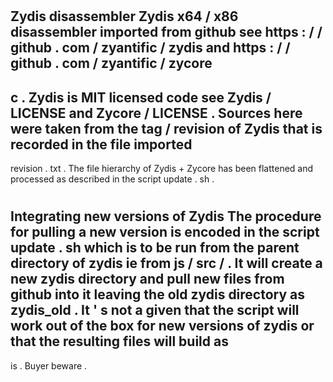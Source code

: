 #
Zydis
disassembler
Zydis
x64
/
x86
disassembler
imported
from
github
see
https
:
/
/
github
.
com
/
zyantific
/
zydis
and
https
:
/
/
github
.
com
/
zyantific
/
zycore
-
c
.
Zydis
is
MIT
licensed
code
see
Zydis
/
LICENSE
and
Zycore
/
LICENSE
.
Sources
here
were
taken
from
the
tag
/
revision
of
Zydis
that
is
recorded
in
the
file
imported
-
revision
.
txt
.
The
file
hierarchy
of
Zydis
+
Zycore
has
been
flattened
and
processed
as
described
in
the
script
update
.
sh
.
#
#
Integrating
new
versions
of
Zydis
The
procedure
for
pulling
a
new
version
is
encoded
in
the
script
update
.
sh
which
is
to
be
run
from
the
parent
directory
of
zydis
ie
from
js
/
src
/
.
It
will
create
a
new
zydis
directory
and
pull
new
files
from
github
into
it
leaving
the
old
zydis
directory
as
zydis_old
.
It
'
s
not
a
given
that
the
script
will
work
out
of
the
box
for
new
versions
of
zydis
or
that
the
resulting
files
will
build
as
-
is
.
Buyer
beware
.
